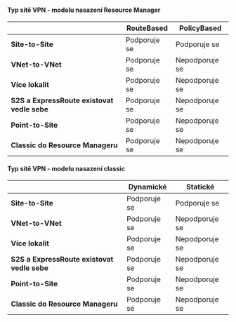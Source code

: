#### <a name="vpn-type---resource-manager-deployment-model"></a>Typ sítě VPN - modelu nasazení Resource Manager
|  | **RouteBased** | **PolicyBased** |
| --- | --- | --- |
| **Site-to-Site** |Podporuje se |Podporuje se |
| **VNet-to-VNet** |Podporuje se |Nepodporuje se |
| **Více lokalit** |Podporuje se |Nepodporuje se |
| **S2S a ExpressRoute existovat vedle sebe** |Podporuje se |Nepodporuje se |
| **Point-to-Site** |Podporuje se |Nepodporuje se |
| **Classic do Resource Manageru** |Podporuje se |Nepodporuje se |

#### <a name="vpn-type---classic-deployment-model"></a>Typ sítě VPN - modelu nasazení classic
|  | **Dynamické** | **Statické** |
| --- | --- | --- |
| **Site-to-Site** |Podporuje se |Podporuje se |
| **VNet-to-VNet** |Podporuje se |Nepodporuje se |
| **Více lokalit** |Podporuje se |Nepodporuje se |
| **S2S a ExpressRoute existovat vedle sebe** |Podporuje se |Nepodporuje se |
| **Point-to-Site** |Podporuje se |Nepodporuje se |
| **Classic do Resource Manageru** |Podporuje se |Nepodporuje se |

